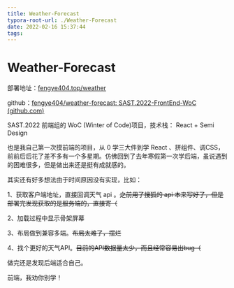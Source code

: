 ```yaml
---
title: Weather-Forecast
typora-root-url: ./Weather-Forecast
date: 2022-02-16 15:37:44
tags:
---
```


# Weather-Forecast

部署地址：[fengye404.top/weather](fengye404.top/weather)

github：[fengye404/weather-forecast: SAST.2022-FrontEnd-WoC (github.com)](https://github.com/fengye404/weather-forecast)

SAST.2022 前端组的 WoC (Winter of Code)项目，技术栈： React + Semi Design 

也是我自己第一次摸前端的项目，从 0 学三大件到学 React 、拼组件、调CSS，前前后后花了差不多有一个多星期。仿佛回到了去年寒假第一次学后端，虽说遇到的困难很多，但是做出来还是挺有成就感的。

其实还有好多想法由于时间原因没有实现，比如：

1、获取客户端地址，直接回调天气 api 。~~之前用了搜狐的 api 本来写好了，但是部署完发现获取的是服务端的，直接寄（~~

2、加载过程中显示骨架屏幕

3、布局做到兼容多端。~~布局太难了，摆烂~~

4、找个更好的天气API。~~目前的API数据量太少，而且经常容易出bug（~~



做完还是发现后端适合自己。

前端，我劝你别学！

